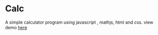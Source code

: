 # Calc
A simple calculator program using javascript , mathjs, html and css. view demo <a href ='http://1ade.github.io/Calc/'>here</a>
